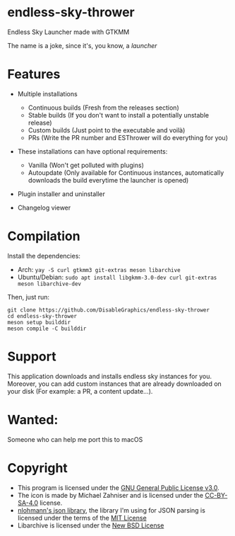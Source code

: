 # endless-sky-thrower
Endless Sky Launcher made with GTKMM

The name is a joke, since it's, you know, a _launcher_

# Features
- Multiple installations
    - Continuous builds (Fresh from the releases section)
    - Stable builds (If you don't want to install a potentially unstable release)
    - Custom builds (Just point to the executable and voilà)
    - PRs (Write the PR number and ESThrower will do everything for you)
- These installations can have optional requirements:
    - Vanilla (Won't get polluted with plugins)
    - Autoupdate (Only available for Continuous instances, automatically downloads the build everytime the launcher is opened)

- Plugin installer and uninstaller
- Changelog viewer

# Compilation
Install the dependencies: 
- Arch: ```yay -S curl gtkmm3 git-extras meson libarchive```
- Ubuntu/Debian: ```sudo apt install libgkmm-3.0-dev curl git-extras meson libarchive-dev```

Then, just run: 
```
git clone https://github.com/DisableGraphics/endless-sky-thrower
cd endless-sky-thrower
meson setup builddir
meson compile -C builddir
```
# Support
This application downloads and installs endless sky instances for you. Moreover, you can add custom instances that are already downloaded on your disk (For example: a PR, a content update...).
# Wanted:
Someone who can help me port this to macOS

# Copyright
- This program is licensed under the [GNU General Public License v3.0](https://www.gnu.org/licenses/gpl-3.0.en.html). <br>
- The icon is made by Michael Zahniser and is licensed under the [CC-BY-SA-4.0](https://creativecommons.org/licenses/by-sa/4.0/legalcode) license. <br>
- [nlohmann's json library](https://github.com/nlohmann/json), the library I'm using for JSON parsing is licensed under the terms of the  [MIT License](https://mit-license.org/)
- Libarchive is licensed under the [New BSD License](https://raw.githubusercontent.com/libarchive/libarchive/master/COPYING)

